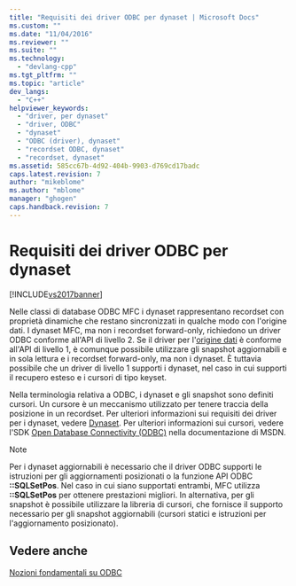 ```yaml
---
title: "Requisiti dei driver ODBC per dynaset | Microsoft Docs"
ms.custom: ""
ms.date: "11/04/2016"
ms.reviewer: ""
ms.suite: ""
ms.technology: 
  - "devlang-cpp"
ms.tgt_pltfrm: ""
ms.topic: "article"
dev_langs: 
  - "C++"
helpviewer_keywords: 
  - "driver, per dynaset"
  - "driver, ODBC"
  - "dynaset"
  - "ODBC (driver), dynaset"
  - "recordset ODBC, dynaset"
  - "recordset, dynaset"
ms.assetid: 585cc67b-4d92-404b-9903-d769cd17badc
caps.latest.revision: 7
author: "mikeblome"
ms.author: "mblome"
manager: "ghogen"
caps.handback.revision: 7
---
```

# Requisiti dei driver ODBC per dynaset
[!INCLUDE[vs2017banner](../../assembler/inline/includes/vs2017banner.md)]

Nelle classi di database ODBC MFC i dynaset rappresentano recordset con proprietà dinamiche che restano sincronizzati in qualche modo con l'origine dati.  I dynaset MFC, ma non i recordset forward\-only, richiedono un driver ODBC conforme all'API di livello 2.  Se il driver per l'[origine dati](../../data/odbc/data-source-odbc.md) è conforme all'API di livello 1, è comunque possibile utilizzare gli snapshot aggiornabili e in sola lettura e i recordset forward\-only, ma non i dynaset.  È tuttavia possibile che un driver di livello 1 supporti i dynaset, nel caso in cui supporti il recupero esteso e i cursori di tipo keyset.  
  
 Nella terminologia relativa a ODBC, i dynaset e gli snapshot sono definiti cursori.  Un cursore è un meccanismo utilizzato per tenere traccia della posizione in un recordset.  Per ulteriori informazioni sui requisiti dei driver per i dynaset, vedere [Dynaset](../../data/odbc/dynaset.md).  Per ulteriori informazioni sui cursori, vedere l'SDK [Open Database Connectivity \(ODBC\)](https://msdn.microsoft.com/en-us/library/ms710252.aspx) nella documentazione di MSDN.  
  
> [!NOTE]
>  Per i dynaset aggiornabili è necessario che il driver ODBC supporti le istruzioni per gli aggiornamenti posizionati o la funzione API ODBC **::SQLSetPos**.  Nel caso in cui siano supportati entrambi, MFC utilizza **::SQLSetPos** per ottenere prestazioni migliori.  In alternativa, per gli snapshot è possibile utilizzare la libreria di cursori, che fornisce il supporto necessario per gli snapshot aggiornabili \(cursori statici e istruzioni per l'aggiornamento posizionato\).  
  
## Vedere anche  
 [Nozioni fondamentali su ODBC](../../data/odbc/odbc-basics.md)